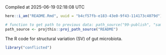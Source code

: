 Compiled at 2025-06-19 02:18:08 UTC

``` r
here::i_am("README.Rmd", uuid = "b4cf57fb-e183-43e0-9f43-114173c4079d")

# function to get path to previous data: path_source("99-publish", "sample.csv")
path_source <- projthis::proj_path_source("README")
```

The R code for structural variation (SV) of gut microbiota.

``` r
library("conflicted")
```

